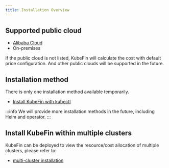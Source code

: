 ```yaml
---
title: Installation Overview
---
```


## Supported public cloud

* [Alibaba Cloud](https://www.alibabacloud.com/)
* On-premises

If the public cloud is not listed, KubeFin will calculate the cost with default price configuration. And other public clouds will be supported in the future.

## Installation method

There is only one installation method available temporarily.

- [Install KubeFin with kubectl](./installation/install-with-kubectl.md)

:::info
We will provide more installation methods in the future, including Helm and operator.
:::

## Install KubeFin within multiple clusters

KubeFin can be deployed to view the resource/cost allocation of multiple clusters, please refer to:
- [multi-cluster installation](./installation/multi-cluster-installation.md)